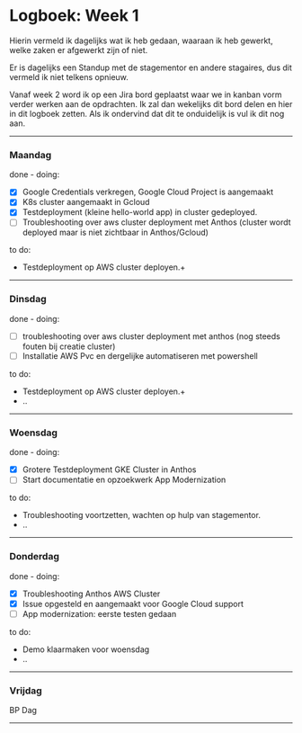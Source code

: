 # Logboek: Week 1

Hierin vermeld ik dagelijks wat ik heb gedaan, waaraan ik heb gewerkt, welke zaken er afgewerkt zijn of niet.

Er is dagelijks een Standup met de stagementor en andere stagaires, dus dit vermeld ik niet telkens opnieuw.

Vanaf week 2 word ik op een Jira bord geplaatst waar we in kanban vorm verder werken aan de opdrachten. Ik zal dan wekelijks dit bord delen en hier in dit logboek zetten. Als ik ondervind dat dit te onduidelijk is vul ik dit nog aan.

---

### **Maandag**

done - doing:

- [x] Google Credentials verkregen, Google Cloud Project is aangemaakt
- [x] K8s cluster aangemaakt in Gcloud
- [x] Testdeployment (kleine hello-world app) in cluster gedeployed.
- [ ] Troubleshooting over aws cluster deployment met Anthos (cluster wordt deployed maar is niet zichtbaar in Anthos/Gcloud)

to do:

- Testdeployment op AWS cluster deployen.+

---

### **Dinsdag**

done - doing:

- [ ] troubleshooting over aws cluster deployment met anthos (nog steeds fouten bij creatie cluster)
- [ ] Installatie AWS Pvc en dergelijke automatiseren met powershell

to do:

- Testdeployment op AWS cluster deployen.+
- ..

---

### **Woensdag**

done - doing:

- [x] Grotere Testdeployment GKE Cluster in Anthos
- [ ] Start documentatie en opzoekwerk App Modernization

to do:

- Troubleshooting voortzetten, wachten op hulp van stagementor.
- ..

---

### **Donderdag**

done - doing:

- [x] Troubleshooting Anthos AWS Cluster
- [x] Issue opgesteld en aangemaakt voor Google Cloud support
- [ ] App modernization: eerste testen gedaan

to do:

- Demo klaarmaken voor woensdag
- ..

---

### **Vrijdag**

BP Dag

---
